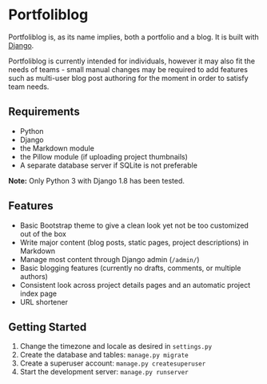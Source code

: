 Portfoliblog
============

Portfoliblog is, as its name implies, both a portfolio and a blog. It is built with [Django](https://www.djangoproject.com).

Portfoliblog is currently intended for individuals, however it may also fit the needs of teams - small manual changes
may be required to add features such as multi-user blog post authoring for the moment in order to satisfy team needs.

Requirements
------------

* Python
* Django
* the Markdown module
* the Pillow module (if uploading project thumbnails)
* A separate database server if SQLite is not preferable

**Note:** Only Python 3 with Django 1.8 has been tested.

Features
--------

* Basic Bootstrap theme to give a clean look yet not be too customized out of the box
* Write major content (blog posts, static pages, project descriptions) in Markdown
* Manage most content through Django admin (`/admin/`)
* Basic blogging features (currently no drafts, comments, or multiple authors)
* Consistent look across project details pages and an automatic project index page
* URL shortener

Getting Started
---------------

1. Change the timezone and locale as desired in `settings.py`
2. Create the database and tables: `manage.py migrate`
3. Create a superuser account: `manage.py createsuperuser`
4. Start the development server: `manage.py runserver`